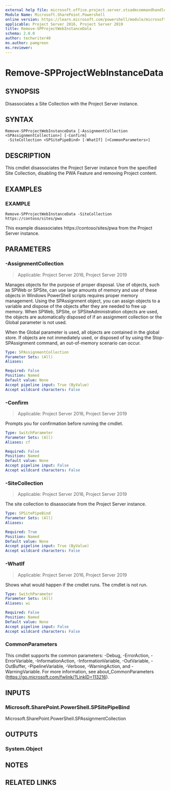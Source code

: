 ```yaml
---
external help file: microsoft.office.project.server.stsadmcommandhandler.dll-help.xml
Module Name: Microsoft.SharePoint.Powershell
online version: https://learn.microsoft.com/powershell/module/microsoft.sharepoint.powershell/remove-spprojectwebinstancedata
applicable: Project Server 2016, Project Server 2019
title: Remove-SPProjectWebInstanceData
schema: 2.0.0
author: techwriter40
ms.author: pamgreen
ms.reviewer:
---
```


# Remove-SPProjectWebInstanceData

## SYNOPSIS
Disassociates a Site Collection with the Project Server instance.

## SYNTAX

```
Remove-SPProjectWebInstanceData [-AssignmentCollection <SPAssignmentCollection>] [-Confirm]
 -SiteCollection <SPSitePipeBind> [-WhatIf] [<CommonParameters>]
```

## DESCRIPTION
This cmdlet disassociates the Project Server instance from the specified Site Collection, disabling the PWA Feature and removing Project content.

## EXAMPLES

### EXAMPLE
```
Remove-SPProjectWebInstanceData -SiteCollection https://contoso/sites/pwa
```

This example disassociates https://contoso/sites/pwa from the Project Server instance.

## PARAMETERS

### -AssignmentCollection

> Applicable: Project Server 2016, Project Server 2019

Manages objects for the purpose of proper disposal. Use of objects, such as SPWeb or SPSite, can use large amounts of memory and use of these objects in Windows PowerShell scripts requires proper memory management. Using the SPAssignment object, you can assign objects to a variable and dispose of the objects after they are needed to free up memory. When SPWeb, SPSite, or SPSiteAdministration objects are used, the objects are automatically disposed of if an assignment collection or the Global parameter is not used.

When the Global parameter is used, all objects are contained in the global store. If objects are not immediately used, or disposed of by using the Stop-SPAssignment command, an out-of-memory scenario can occur.

```yaml
Type: SPAssignmentCollection
Parameter Sets: (All)
Aliases:

Required: False
Position: Named
Default value: None
Accept pipeline input: True (ByValue)
Accept wildcard characters: False
```

### -Confirm

> Applicable: Project Server 2016, Project Server 2019

Prompts you for confirmation before running the cmdlet.

```yaml
Type: SwitchParameter
Parameter Sets: (All)
Aliases: cf

Required: False
Position: Named
Default value: None
Accept pipeline input: False
Accept wildcard characters: False
```

### -SiteCollection

> Applicable: Project Server 2016, Project Server 2019

The site collection to disassociate from the Project Server instance.

```yaml
Type: SPSitePipeBind
Parameter Sets: (All)
Aliases:

Required: True
Position: Named
Default value: None
Accept pipeline input: True (ByValue)
Accept wildcard characters: False
```

### -WhatIf

> Applicable: Project Server 2016, Project Server 2019

Shows what would happen if the cmdlet runs.
The cmdlet is not run.

```yaml
Type: SwitchParameter
Parameter Sets: (All)
Aliases: wi

Required: False
Position: Named
Default value: None
Accept pipeline input: False
Accept wildcard characters: False
```

### CommonParameters
This cmdlet supports the common parameters: -Debug, -ErrorAction, -ErrorVariable, -InformationAction, -InformationVariable, -OutVariable, -OutBuffer, -PipelineVariable, -Verbose, -WarningAction, and -WarningVariable. For more information, see about_CommonParameters (https://go.microsoft.com/fwlink/?LinkID=113216).

## INPUTS

### Microsoft.SharePoint.PowerShell.SPSitePipeBind
Microsoft.SharePoint.PowerShell.SPAssignmentCollection

## OUTPUTS

### System.Object

## NOTES

## RELATED LINKS
